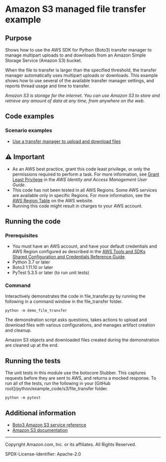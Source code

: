 # Amazon S3 managed file transfer example

## Purpose

Shows how to use the AWS SDK for Python (Boto3) transfer manager to manage multipart
uploads to and downloads from an Amazon Simple Storage Service (Amazon S3) bucket.

When the file to transfer is larger than the specified threshold, the transfer
manager automatically uses multipart uploads or downloads. This example
shows how to use several of the available transfer manager settings, and reports
thread usage and time to transfer.

*Amazon S3 is storage for the internet. You can use Amazon S3 to store and retrieve any
amount of data at any time, from anywhere on the web.*

## Code examples

### Scenario examples

* [Use a transfer manager to upload and download files](https://github.com/awsdocs/aws-doc-sdk-examples/blob/main/python/example_code/s3/file_transfer/demo_file_transfer.py)

## ⚠ Important

- As an AWS best practice, grant this code least privilege, or only the
  permissions required to perform a task. For more information, see
  [Grant Least Privilege](https://docs.aws.amazon.com/IAM/latest/UserGuide/best-practices.html#grant-least-privilege)
  in the *AWS Identity and Access Management
  User Guide*.
- This code has not been tested in all AWS Regions. Some AWS services are
  available only in specific Regions. For more information, see the
  [AWS Region Table](https://aws.amazon.com/about-aws/global-infrastructure/regional-product-services/)
  on the AWS website.
- Running this code might result in charges to your AWS account.

## Running the code

### Prerequisites

- You must have an AWS account, and have your default credentials and AWS Region
  configured as described in the [AWS Tools and SDKs Shared Configuration and
  Credentials Reference Guide](https://docs.aws.amazon.com/credref/latest/refdocs/creds-config-files.html).
- Python 3.7 or later
- Boto3 1.11.10 or later
- PyTest 5.3.5 or later (to run unit tests)

### Command

Interactively demonstrates the code in file_transfer.py by running the following
in a command window in the file_transfer folder.

```
python -m demo_file_transfer
```

The demonstration script asks questions, takes actions to upload and download
files with various configurations, and manages artifact creation and cleanup.

Amazon S3 objects and downloaded files created during the demonstration are cleaned
up at the end.

## Running the tests

The unit tests in this module use the botocore Stubber. This captures requests before
they are sent to AWS, and returns a mocked response. To run all of the tests,
run the following in your [GitHub root]/python/example_code/s3/file_transfer
folder.

```
python -m pytest
```

## Additional information

- [Boto3 Amazon S3 service reference](https://boto3.amazonaws.com/v1/documentation/api/latest/reference/services/s3.html)
- [Amazon S3 documentation](https://docs.aws.amazon.com/s3)

---
Copyright Amazon.com, Inc. or its affiliates. All Rights Reserved.

SPDX-License-Identifier: Apache-2.0

